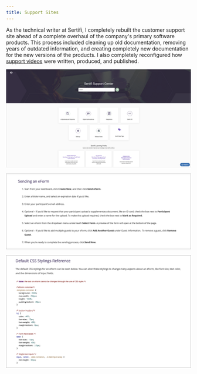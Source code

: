```yaml
---
title: Support Sites
---
```


As the technical writer at Sertifi, I completely rebuilt the customer support site ahead of a complete overhaul of the company's primary software products. This process included cleaning up old documentation, removing years of outdated information, and creating completely new documentation for the new versions of the products. I also completely reconfigured how [support videos](video.md) were written, produced, and published.

![The Sertifi support site.](../assets/support_site_hi_res.png)

![Instructions for sending an eForm](../assets/sending-eform.png)

![Instructions for altering an eForm's CSS](../assets/eform-css.png)
